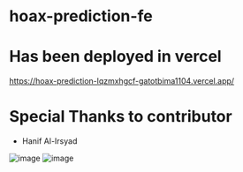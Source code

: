 # hoax-prediction-fe

# Has been deployed in vercel
https://hoax-prediction-lqzmxhgcf-gatotbima1104.vercel.app/

# Special Thanks to contributor
- Hanif Al-Irsyad

![image](https://github.com/gatotbima1104/hoax-prediction-fe/assets/73319544/90ac9805-e8a0-4ce4-8adb-ae5f39086273)
![image](https://github.com/gatotbima1104/hoax-prediction-fe/assets/73319544/044cd900-d1b3-42c5-b400-3d5f272866bc)

